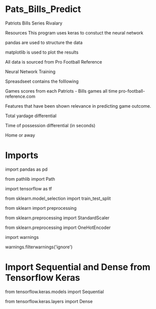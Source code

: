 # Pats_Bills_Predict

Patriots Bills Series Rivalary

Resources
This program uses keras to constuct the neural network

pandas are used to structure the data

matplotlib is used to plot the results

All data is sourced from Pro Football Reference

Neural Network Training

Spreasdseet contains the folllowing

Games scores from each Patriots - Bills games all time pro-football-reference.com

Features that have been shown relevance in predicting game outcome.

Total yardage differential

Time of possession differential (in seconds)

Home or away


# Imports
import pandas as pd

from pathlib import Path

import tensorflow as tf

from sklearn.model_selection import train_test_split

from sklearn import preprocessing

from sklearn.preprocessing import StandardScaler

from sklearn.preprocessing import OneHotEncoder

import warnings

warnings.filterwarnings('ignore')

 # Import Sequential and Dense from Tensorflow Keras
 
from tensorflow.keras.models import Sequential

from tensorflow.keras.layers import Dense
